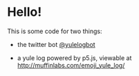# Hello!

This is some code for two things:

- the twitter bot [@yulelogbot](https://twitter.com/yulelogbot)

- a yule log powered by p5.js, viewable at http://muffinlabs.com/emoji_yule_log/
